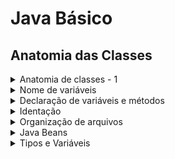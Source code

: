 # Java Básico

## Anatomia das Classes
<details>
<summary>Anatomia de classes - 1</summary> 

- Toda classe precisa estar dentro do `src`
- Nome de classe começa com letra maiúscula
- A classe que executará o projeto precisa ter o método `public static void main(String[] args)`

- `System.out.println("conteúdo aqui")` comando para mostrar um conteúdo no terminal
</details>


<details>
<summary>Nome de variáveis</summary>

### Nome de variáveis
  -  começam com letra minusculas;
  - não iniciam com numeros;
  - não contem espaços;
  - não podem ser palavras reservadas (do, for, int, double, if);
  - uma variável não pode se repetir dentro do escopo;
  - variaveis todas em maiusculas indicam que se valor não será alterado. Utilizamos `final` para que esse valor não mude. 
    - ex: `final String BR = "Brasil";`
    - ex: `final double PI = 3.14;` 
  - Unicos caracteres especiais permitidos são `$, _`
    - `int numero_um = 1;`
    - `int numero$um = 1;`

</details>

<details>
  <summary>Declaração de variáveis e métodos</summary>

  ### Declaração de variáveis e métodos

Como identificar entre declaração de variáveise métodos em nosso programa? Existe uma estrutura comum para ambas as finalidades.
  Ex:
  - Declarar uma variável em java segue sempre a seguinte estrutura:
  `tipo nomeBemDefinido = atribuição` // opcional em alguns casos
    - `int idade = 23;`
    - `double altura = 1.77;`
    - `String nome = "Walassi";`
    - `String email;` // a atribuição não foi feita
    - `Dog spike;` // Dog é um objeto de uma classe. spike foi instanciada, mas não tem valor atribuido
  
  - Declarando métodos em java:
    `tipoDeRetorno nomeObjetivoNoInfinitivo (parametros)` 
    - `float somarRenda (float salario, float rendaExtra)`
    - `String formatarCep(long cep)`
    - exemplo de uso completo
      ```
      public static String nomeCompleto(String nome, String sobrenome)
      {
        return (nome.concat(" ").concat(sobrenome)); 
      } 

      String nome = "José";
      String sobrenome ="Silva";

      String nomeCompleto = nomeCompleto(nome, sobrenome);
      System.out.printnl(nomeCompleto);
      ```

</details>

<details>
  <summary>Identação</summary>

  ### Identação
  É a forma de organizar o código hierarquicamente para nos dá um melhor entendimento.

  obs: para algumas linguagens identação não altera o resultado do código (c#, Java, JavaScript). 

  Para outras já afeta seu funcionamento (python).

  Código com identação
  ![código identado](image.png)


  Código sem identação
  ![código não identado](image-1.png)

</details>

<details>

<summary>Organização de arquivos</summary>

À medida que nosso sistema evolui, surgem novos arquivos e isso pode ficar grande, e confuso. Por isso temos que organizá-lo em packages

### Criar organização/packages

Existe uma convenção para criar packages
os subdiretorios usam o seguimento da empresa, nome, objetivo final:

Os segimentos são: 
- com (comercial)
- org (organizacional)
- opensource
- edu (podemos usar para educação)

Agora basta criar a pasta com estrutura e organizar de acordo.

Ex:
- `com.hypertech.notification`
- `com.hypertech.notification.app`
- `edu.walassi.tema.logica`
- `edu.walassi.primeirasemana`

### Criar organização no VSCode

No VSCode é iremos criar uma pasta com o nome completo separado por `.`, iremos criar pastas para cada nível

 ![organização no vsCode](image-2.png)  

### Utilizando o package

Agorar que o package foi criado, basta chama-lo no início do arquivo para usá-lo
![uso de pagacke](image-3.png) 

</details>



<details>

<summary>Java Beans</summary>

A fim de escrever um código que seja claro, entendido por todos envolvidos, a linguagem Java suegere através de convenções, formas de escrita universao para nossas classes, atributo, métodos e pacotes.
 #### Variáveis
- Variáveis devem ser claras, sem abreviações ou definições sem sentido;
- Variáveis sempre serão no singular para coisas no singular;
- Para array e coleções serão no plural
- Defina um idioma unico para suas variáveis

#### Métodos
- Sempre no imperativo (indicam uma ação)
  - `somar()`
- Seguindo o padrão camelCase
  - `somarNotas()`
- Ter uma finalidade só
  - `calcularImprimir()` (uso incorreto. Tem duas finalidades, fica dúbio sua função)

</details>

<details>

## Tipos e Variáveis
<summary>Tipos e Variáveis</summary>

</details>


<!-- <details>

<summary></summary>

</details> -->